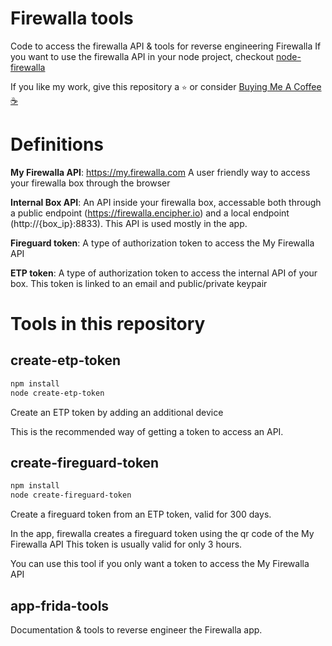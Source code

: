 # Firewalla tools

Code to access the firewalla API & tools for reverse engineering Firewalla
If you want to use the firewalla API in your node project, checkout [node-firewalla](https://github.com/lesleyxyz/node-firewalla/)

If you like my work, give this repository a `⭐` or consider [Buying Me A Coffee ☕](https://www.buymeacoffee.com/lesleyxyz)

# Definitions
**My Firewalla API**: https://my.firewalla.com A user friendly way to access your firewalla box through the browser

**Internal Box API**: An API inside your firewalla box, accessable both through a public endpoint (https://firewalla.encipher.io) and a local endpoint (http://{box_ip}:8833). This API is used mostly in the app. 

**Fireguard token**: A type of authorization token to access the My Firewalla API

**ETP token**: A type of authorization token to access the internal API of your box. This token is linked to an email and public/private keypair

# Tools in this repository
## create-etp-token
```bash
npm install
node create-etp-token
```
Create an ETP token by adding an additional device

This is the recommended way of getting a token to access an API.

## create-fireguard-token
```bash
npm install
node create-fireguard-token
```
Create a fireguard token from an ETP token, valid for 300 days.

In the app, firewalla creates a fireguard token using the qr code of the My Firewalla API
This token is usually valid for only 3 hours.

You can use this tool if you only want a token to access the My Firewalla API

## app-frida-tools
Documentation & tools to reverse engineer the Firewalla app.
